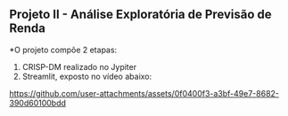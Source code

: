 ## Projeto II - Análise Exploratória de Previsão de Renda

*O projeto compõe 2 etapas:

1. CRISP-DM realizado no Jypiter
2. Streamlit, exposto no vídeo abaixo:



https://github.com/user-attachments/assets/0f0400f3-a3bf-49e7-8682-390d60100bdd


